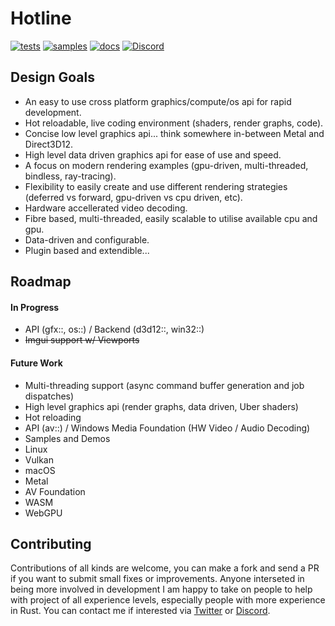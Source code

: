 # Hotline
[![tests](https://github.com/polymonster/hotline/actions/workflows/tests.yaml/badge.svg)](https://github.com/polymonster/hotline/actions/workflows/tests.yaml)
[![samples](https://github.com/polymonster/hotline/actions/workflows/samples.yaml/badge.svg)](https://github.com/polymonster/hotline/actions/workflows/samples.yaml)
[![docs](https://img.shields.io/badge/📖-documentation-teal)](https://www.polymonster.co.uk/hotline/index.html)
[![Discord](https://img.shields.io/discord/807665639845789796.svg?label=&logo=discord&logoColor=ffffff&color=7389D8&labelColor=6A7EC2)](https://discord.gg/3yjXwJ8wJC) 

## Design Goals
- An easy to use cross platform graphics/compute/os api for rapid development.
- Hot reloadable, live coding environment (shaders, render graphs, code).
- Concise low level graphics api... think somewhere in-between Metal and Direct3D12.
- High level data driven graphics api for ease of use and speed.
- A focus on modern rendering examples (gpu-driven, multi-threaded, bindless, ray-tracing).
- Flexibility to easily create and use different rendering strategies (deferred vs forward, gpu-driven vs cpu driven, etc).
- Hardware accellerated video decoding.
- Fibre based, multi-threaded, easily scalable to utilise available cpu and gpu.
- Data-driven and configurable.
- Plugin based and extendible...

## Roadmap

#### In Progress
- API (gfx::, os::) / Backend (d3d12::, win32::)
- ~~Imgui support w/ Viewports~~

#### Future Work
- Multi-threading support (async command buffer generation and job dispatches)
- High level graphics api (render graphs, data driven, Uber shaders)
- Hot reloading
- API (av::) / Windows Media Foundation (HW Video / Audio Decoding)
- Samples and Demos
- Linux
- Vulkan
- macOS
- Metal
- AV Foundation
- WASM
- WebGPU

## Contributing

Contributions of all kinds are welcome, you can make a fork and send a PR if you want to submit small fixes or improvements. Anyone interseted in being more involved in development I am happy to take on people to help with project of all experience levels, especially people with more experience in Rust. You can contact me if interested via [Twitter](twitter.com/polymonster) or [Discord](https://discord.com/invite/3yjXwJ8wJC).
 


